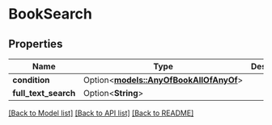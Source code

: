 # BookSearch

## Properties

Name | Type | Description | Notes
------------ | ------------- | ------------- | -------------
**condition** | Option<[**models::AnyOfBookAllOfAnyOf**](AnyOfBook_allOf_anyOf.md)> |  | [optional]
**full_text_search** | Option<**String**> |  | [optional]

[[Back to Model list]](../README.md#documentation-for-models) [[Back to API list]](../README.md#documentation-for-api-endpoints) [[Back to README]](../README.md)


